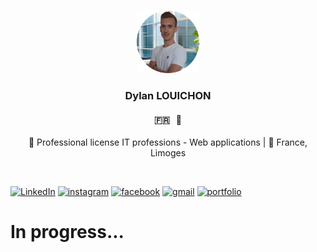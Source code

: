 <a name="readme-top"></a>

<!-- En tête -->
<br />
<div align="center">
    <img src="images/pp-modified.png" alt="Logo" width="100" height="100">

  <h3 align="center">Dylan LOUICHON</h3>
  <h4>🇫🇷   🏴󠁧󠁢󠁥󠁮󠁧󠁿</h4>
  <p align="center">
    🏫 Professional license IT professions - Web applications | 📍 France, Limoges
  </p>

</div>
<br />

[![LinkedIn][linkedin-shield]][linkedin-url]
[![instagram][instagram-shield]][instagram-url]
[![facebook][facebook-shield]][facebook-url]
[![gmail][gmail-shield]][gmail-url]
[![portfolio][portfolio-shield]][portfolio-url]

<h1>In progress...</h1>


[linkedin-shield]: https://img.shields.io/badge/-LinkedIn-black.svg?style=for-the-badge&logo=linkedin&colorB=555
[linkedin-url]: https://linkedin.com/in/dylanlouichon

[instagram-shield]: https://img.shields.io/badge/-Instagram-black.svg?style=for-the-badge&logo=instagram&colorB=555
[instagram-url]: https://instagram.com/dylan.lchn

[facebook-shield]: https://img.shields.io/badge/-Facebook-black.svg?style=for-the-badge&logo=facebook&colorB=555
[facebook-url]: https://facebook.com/dylanlouichon

[gmail-shield]: https://img.shields.io/badge/-Gmail-black.svg?style=for-the-badge&logo=gmail&colorB=555
[gmail-url]: mailto:dylanlouichon@gmail.com

[portfolio-shield]: https://img.shields.io/badge/-Portfolio%20(temporarily%20closed)-black.svg?style=for-the-badge&logo=planet&colorB=555
[portfolio-url]: #
